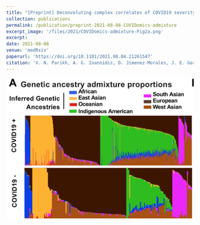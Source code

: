 ```yaml
---
title: "[Preprint] Deconvoluting complex correlates of COVID19 severity with local ancestry inference and viral phylodynamics: Results of a multiomic pandemic tracking strategy"
collection: publications
permalink: /publication/preprint-2021-08-08-COVIDomics-admixture
excerpt_image: '/files/2021/COVIDomics-admixture-Fig2a.png'
excerpt:
date: 2021-08-08
venue: 'medRxiv'
paperurl: 'https://doi.org/10.1101/2021.08.04.21261547'
citation: 'V. N. Parikh, A. G. Ioannidis, D. Jimenez-Morales, J. E. Gorzynski, H. N. D. Jong, X. Liu, J. Roque, V. P. Cepeda-Espinoza, K. Osoegawa, C. Hughes, S. C. Sutton, N. Youlton, R. Joshi, D. Amar, Y. Tanigawa, D. Russo, J. Wong, J. T. Lauzon, J. Edelson, D. M. Montserrat, Y. Kwon, S. Rubinacci, O. Delaneau, L. Cappello, J. Kim, M. J. Shoura, A. N. Raja, N. Watson, N. Hammond, E. Spiteri, K. C. Mallempati, G. Montero-Martin, J. Christle, J. Kim, A. Kirillova, K. Seo, Y. Huang, C. Zhao, S. Moreno-Grau, S. Hershman, K. P. Dalton, J. Zhen, J. Kamm, K. Bhatt, A. Isakova, M. Morri, T. Ranganath, C. A. Blish, A. J. Rogers, K. Nadeau, S. Yang, A. Blomkalns, R. OHara, N. F. Neff, C. DeBoever, S. Szalma, M. T. Wheeler, K. Farh, G. P. Schroth, P. Febbo, F. deSouza, M. Fernandez-Vina, A. Kistler, J. Palacios, B. A. Pinsky, C. D. Bustamante, M. A. Rivas, E. A. Ashley, Deconvoluting complex correlates of COVID19 severity with local ancestry inference and viral phylodynamics: Results of a multiomic pandemic tracking strategy. medRxiv 2021.08.04.21261547 (2021).'
---
```

<!-- ispublishedpreprint: "True" -->

![Genetic-based admixture analysis of covid positive patients and controls](/files/2021/COVIDomics-admixture-Fig2a.png)
